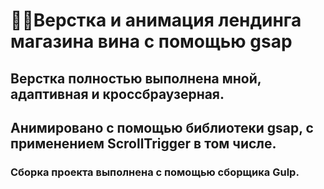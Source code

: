 # 📍🍷Верстка и анимация лендинга магазина вина с помощью gsap
## Верстка полностью выполнена мной, адаптивная и кроссбраузерная. 
## Анимировано с помощью библиотеки gsap, с применением ScrollTrigger в том числе.
### Сборка проекта выполнена с помощью сборщика Gulp.
